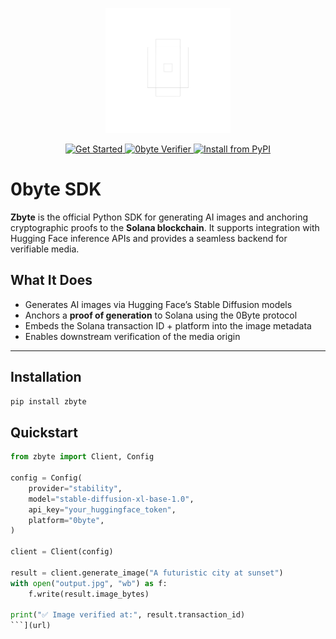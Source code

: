 <p align="center">
  <img src="public/assets/0byte-logo-dark.png" alt="0byte logo" width="200"/>
</p>

<p align="center">
  <a href="https://www.0byte.tech/">
    <img src="https://img.shields.io/badge/Get%20Started-1abc9c?style=for-the-badge" alt="Get Started">
  </a>
  <a href="https://0byte.tech/verify">
    <img src="https://img.shields.io/badge/0byte%20Verifer-4C51BF?style=for-the-badge" alt="0byte Verifier">
  </a>
  <a href="https://pypi.org/project/zbyte">
    <img src="https://img.shields.io/badge/PyPI-zbyte-blue?style=for-the-badge" alt="Install from PyPI">
  </a>
</p>

# 0byte SDK

**Zbyte** is the official Python SDK for generating AI images and anchoring cryptographic proofs to the **Solana blockchain**. It supports integration with Hugging Face inference APIs and provides a seamless backend for verifiable media.

## What It Does

- Generates AI images via Hugging Face’s Stable Diffusion models  
- Anchors a **proof of generation** to Solana using the 0Byte protocol  
- Embeds the Solana transaction ID + platform into the image metadata  
- Enables downstream verification of the media origin

---

## Installation

```bash
pip install zbyte
```

## Quickstart
```python
from zbyte import Client, Config

config = Config(
    provider="stability",
    model="stable-diffusion-xl-base-1.0",
    api_key="your_huggingface_token",
    platform="0byte",
)

client = Client(config)

result = client.generate_image("A futuristic city at sunset")
with open("output.jpg", "wb") as f:
    f.write(result.image_bytes)

print("✅ Image verified at:", result.transaction_id)
```](url)
